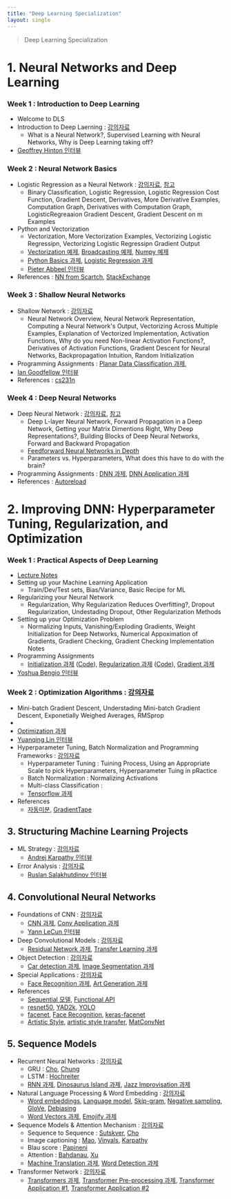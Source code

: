 ```yaml
---
title: "Deep Learning Specialization"
layout: single
---
```


> Deep Learning Specialization

# 1. Neural Networks and Deep Learning
### Week 1 : Introduction to Deep Learning 
* Welcome to DLS
* Introduction to Deep Laerning : [강의자료][11-1]
  * What is a Neural Network?, Supervised Learning with Neural Networks, Why is Deep Learning taking off?
* [Geoffrey Hinton 인터뷰][11-2]

### Week 2 : Neural Network Basics 
* Logistic Regression as a Neural Network : [강의자료][12-1], [참고][12-2]
  * Binary Classification, Logistic Regression, Logistic Regression Cost Function, Gradient Descent, Derivatives, More Derivative Examples, Computation Graph, Derivatives with Computation Graph, LogisticRegreaaion Gradient Descent, Gradient Descent on m Examples
* Python and Vectorization
  * Vectorization, More Vectorization Examples, Vectorizing Logistic Regressipn, Vectorizing Logistic Regressipn Gradient Output
  * [Vectorization 예제][12-3], [Broadcasting 예제][12-4], [Numpy 예제][12-5]
  * [Python Basics 과제][12-6], [Logistic Regression 과제][12-7]
  * [Pieter Abbeel 인터뷰][12-8]
* References : [NN from Scartch][15-1], [StackExchange][15-2]

### Week 3 : Shallow Neural Networks 
* Shallow Network : [강의자료][13-1]
  * Neural Network Overview, Neural Network Representation, Computing a Neural Network's Output, Vectorizing Across Multiple Examples, Explanation of Vectorized Implementation, Activation Functions, Why do you need Non-linear Activation Functions?, Derivatives of Activation Functions, Gradient Descent for Neural Networks, Backpropagation Intuition, Random Initialization
* Programming Assignments : [Planar Data Classification 과제][13-2],
* [Ian Goodfellow 인터뷰][13-3]
* References : [cs231n][15-3]

### Week 4 : Deep Neural Networks
* Deep Neural Network : [강의자료][14-1], [참고][14-2]
  * Deep L-layer Neural Network, Forward Propagation in a Deep Network, Getting your Matrix Dimentions Right, Why Deep Representations?, Building Blocks of Deep Neural Networks, Forward and Backward Propagation
  * [Feedforward Neural Networks in Depth][147]
  * Parameters vs. Hyperparameters, What does this have to do with the brain?
* Programming Assignments : [DNN 과제][14-3], [DNN Application 과제][14-4]
* References : [Autoreload][15-4]

[147]: https://community.deeplearning.ai/t/feedforward-neural-networks-in-depth/98811

# 2. Improving DNN: Hyperparameter Tuning, Regularization, and Optimization
### Week 1 : Practical Aspects of Deep Learning 
* [Lecture Notes][21-1]
* Setting up your Machine Learning Application
  * Train/Dev/Test sets, Bias/Variance, Basic Recipe for ML
* Regularizing your Neural Network
  * Regularization, Why Regularization Reduces Overfitting?, Dropout Regularization, Undestading Dropout, Other Regularization Methods
* Setting up your Optimization Problem
  * Normalizing Inputs, Vanishing/Exploding Gradients, Weight Initialization for Deep Networks, Numerical Appoximation of Gradients, Gradient Checking, Gradient Checking Implementation Notes
* Programming Assignments
  * [Initialization 과제][211] ([Code][21-2]), [Regularization 과제][212] ([Code][21-3]), [Gradient 과제][21-4]
* [Yoshua Bengio 인터뷰][21-5]

[211]: https://drive.google.com/file/d/1ZQmW5txxc7o1NC9P2_cJwuKOwe4kJy_z/view
[212]: https://drive.google.com/file/d/1ZZROlmotrNXg-ICk0zSgLCrt3SI5Wsx1/view

### Week 2 : Optimization Algorithms : [강의자료][22-1]
  * Mini-batch Gradient Descent, Understading Mini-batch Gradient Descent, Exponetially Weighed Averages, RMSprop
  * 
  * [Optimization 과제][22-2]
  * [Yuanqing Lin 인터뷰][22-3]
* Hyperparameter Tuning, Batch Normalization and Programming Frameworks : [강의자료][23-1]
  * Hyperparameter Tuning : Tuining Process, Using an Appropriate Scale to pick Hyperparameters, Hyperparameter Tuing in pRactice
  * Batch Normalization : Normalizing Activations
  * Multi-class Classification : 
  * [Tensorflow 과제][23-2]
* References
  * [자동미분][24-1], [GradientTape][24-2]



## 3. Structuring Machine Learning Projects
* ML Strategy : [강의자료][31-1]
  * [Andrej Karpathy 인터뷰][31-2]
* Error Analysis : [강의자료][32-1]
  * [Ruslan Salakhutdinov 인터뷰][32-2]

## 4. Convolutional Neural Networks
* Foundations of CNN : [강의자료][41-1]
  * [CNN 과제][41-2], [Conv Application 과제][41-3]
  * [Yann LeCun 인터뷰][41-4]
* Deep Convolutional Models : [강의자료][42-1]
  * [Residual Network 과제][42-2], [Transfer Learning 과제][42-3]
* Object Detection : [강의자료][43-1]
  * [Car detection 과제][43-2], [Image Segmentation 과제][43-3]
* Special Applications : [강의자료][44-1]
  * [Face Recognition 과제][44-2], [Art Generation 과제][44-3]
* References
  * [Sequential 모델][45-1], [Functional API][45-2]
  * [resnet50][45-3], [YAD2k][45-4], [YOLO][45-5]
  * [facenet][45-6], [Face Recognition][45-7], [keras-facenet][45-8]
  * [Artistic Style][45-9], [artistic style transfer][45-10], [MatConvNet][45-11]
    
## 5. Sequence Models
* Recurrent Neural Networks : [강의자료][51-1]
  * GRU : [Cho][51-r1], [Chung][51-r2]
  * LSTM : [Hochreiter][51-r3]
  * [RNN 과제][51-2], [Dinosaurus Island 과제][51-3], [Jazz Improvisation 과제][51-4]
* Natural Language Processing & Word Embedding : [강의자료][52-1]
  * [Word embeddings][52-r1], [Language model][52-r2], [Skip-gram][52-r3], [Negative sampling][52-r4], [GloVe][52-r5], [Debiasing][52-r6]
  * [Word Vectors 과제][52-2], [Emojify 과제][52-3]
* Sequence Models & Attention Mechanism : [강의자료][53-1]
  * Sequence to Sequence : [Sutskver][53-r1], [Cho][53-r2]
  * Image captioning : [Mao][53-r3], [Vinyals][53-r4], [Karpathy][53-r5]
  * Blau score : [Papineni][53-r6]
  * Attention : [Bahdanau][53-r7], [Xu][53-r8]
  * [Machine Translation 과제][53-2], [Word Detection 과제][53-3]
* Transformer Network : [강의자료][54-1]
  * [Transformers 과제][54-2], [Transformer Pre-processing 과제][54-3], [Transformer Application #1][54-4], [Transformer Application #2][54-5]

[51-r1]: https://aclanthology.org/N13-1090/
[51-r2]: https://arxiv.org/abs/1412.3555
[51-r3]: https://drive.google.com/file/d/1TStzOWFm0mnWLzbgWpHN7Hainj-L9tF7/view
[52-r1]: https://drive.google.com/file/d/1ToGCqoS7iUDyB6zVSaxdWI90e-bFIe7e/view
[52-r2]: https://drive.google.com/file/d/1TfY3Cl0g6vfK8mVxmPMI6Mpd0hTuY12U/view
[52-r3]: https://arxiv.org/abs/1301.3781
[52-r4]: https://arxiv.org/abs/1310.4546
[52-r5]: https://aclanthology.org/D14-1162/
[52-r6]: https://arxiv.org/abs/1607.06520
[53-r1]: https://arxiv.org/abs/1409.3215
[53-r2]: https://arxiv.org/abs/1406.1078
[53-r3]: https://arxiv.org/abs/1412.6632
[53-r4]: https://arxiv.org/abs/1411.4555
[53-r5]: https://arxiv.org/abs/1412.2306
[53-r6]: https://aclanthology.org/P02-1040/
[53-r7]: https://arxiv.org/abs/1409.0473
[53-r8]: https://proceedings.mlr.press/v37/xuc15.html

[11-1]: https://drive.google.com/file/d/1GIEIQCNqA3ZGAeLyKJNwJQq9bZ0p8DOH/view?usp=drive_link
[11-2]: https://drive.google.com/file/d/1GgookSh9VQFDr1q6Uf3B9uGPJPyJgKv8/view?usp=drive_link
[12-1]: https://drive.google.com/file/d/1GQooZ1TYIUsEihFhft_McLpeVAMke2Rk/view?usp=drive_link
[12-2]: https://community.deeplearning.ai/t/derivation-of-dl-dz/165
[12-3]: https://colab.research.google.com/drive/1I4NRAAdoLVmcUjEMIqKIx3oTpARZL4Sa
[12-4]: https://colab.research.google.com/drive/18bajA90zXoFnkdCn8dW1Nd7nBN_-yPVP
[12-5]: https://colab.research.google.com/drive/14GlLRgu9xmr5k40eLpqFqYrodbr2qDcz
[12-6]: https://colab.research.google.com/drive/1H7OSKj3HQ2ZR61dwUxvMHd15qc3d7Rrh
[12-7]: https://colab.research.google.com/drive/1HAj9t9pCFZtTPVhRIumzEoB_sbXapVva
[12-8]: https://drive.google.com/file/d/1HHvhm2FQzKWNaANGKilPtDurdZLFVeew/view?usp=drive_link
[13-1]: https://drive.google.com/file/d/1GaQCR_tfwMDEGIH_Ud05zcm8r3Bbg1NU/view?usp=drive_link
[13-2]: https://colab.research.google.com/drive/1HQ2NRUjEHWEPVDpYnFkEqH-VtNUrfOdQ
[13-3]: https://drive.google.com/file/d/1HkxOm2Kx72VUz5CXtJ9u4MI0xJoNiB_o/view?usp=drive_link
[14-1]: https://drive.google.com/file/d/1G_VPlEE9N3hJaOXpB-UtgtdRN_QnUHWS/view?usp=drive_link
[14-2]: https://community.deeplearning.ai/t/feedforward-neural-networks-in-depth/98811
[14-3]: https://colab.research.google.com/drive/1HsUgpY3KSelhA8P2koPXYi9cwq8CMhk_
[14-4]: https://colab.research.google.com/drive/1HvbJWiWqTdeJu4aV-mHV8v1QSkEN1ZqA
[15-1]: https://github.com/dennybritz/nn-from-scratch
[15-2]: https://stats.stackexchange.com/questions/211436/why-normalize-images-by-subtracting-datasets-image-mean-instead-of-the-current
[15-3]: https://cs231n.github.io/neural-networks-case-study/
[15-4]: https://stackoverflow.com/questions/1907993/autoreload-of-modules-in-ipython
[21-1]: https://drive.google.com/file/d/1IKyPKCe7f0Q6gmq8qLrY6Ugxq7bBTyp0/view?usp=drive_link
[21-2]: https://colab.research.google.com/drive/1Ies2tpfcc2kJXcjUTAKqJ0CnzaFfTqcz
[21-3]: https://colab.research.google.com/drive/1Ipr8JJ0U1wlTFfT8C-DQOQOXd4kOsIR2
[21-4]: https://colab.research.google.com/drive/1J1fWjDPUL5nLCWEYWumPlDIB2YV-W4bV
[21-5]: https://drive.google.com/file/d/1JAyPdj8tN38F8oG8PEK1277ja_oO2tNv/view?usp=drive_link
[22-1]: https://drive.google.com/file/d/1ICGK395VZaVTXwGVSBwC0xfUDVP1HZad/view?usp=drive_link
[22-2]: https://colab.research.google.com/drive/1JXN-UbCrr3t2N1fakqiC9Gbts6aCHESc
[22-3]: https://drive.google.com/file/d/1JemjfEhMNvpVIp1v1Qx70IbpSlSw972n/view?usp=drive_link
[23-1]: https://drive.google.com/file/d/1ICv7Z3kpVzuBv1pFZbj6H3PMyGSftO4G/view?usp=drive_link
[23-2]: https://colab.research.google.com/drive/1JmV1ZgSOzDAgfACoGxdic2vjLgV4pbiE
[24-1]: https://www.tensorflow.org/guide/autodiff?hl=ko
[24-2]: https://www.tensorflow.org/api_docs/python/tf/GradientTape
[31-1]: https://drive.google.com/file/d/1KwUCbd59y3A_cjCM9vVKKngs0pvaOenB/view?usp=drive_link
[31-2]: https://drive.google.com/file/d/1LJESZwfmkXvmp6ECesCKhyU_qb3bF1wO/view?usp=drive_link
[32-1]: https://drive.google.com/file/d/1K9-P63F3Wl3c99d_rD2F-G4FsRq1v7Mp/view?usp=drive_link
[32-2]: https://drive.google.com/file/d/1OG-s8eEKVSxQhWFzRrYvPVcRTMjzwcwt/view?usp=drive_link
[41-1]: https://drive.google.com/file/d/1LfduIpnUaja698ASE_0LVOcF5S17O68v/view?usp=drive_link
[41-2]: https://colab.research.google.com/drive/1LoqWsrqUuni0RhadykSUDDQvABXD8-iu
[41-3]: https://colab.research.google.com/drive/1M50_9TUqiL5amrdHT5d3HKrdJdPKIAKc
[41-4]: https://drive.google.com/file/d/1M9J0yS-3mQr2lQz2pmV7U6y5G69j3DJc/view?usp=drive_link
[42-1]: https://drive.google.com/file/d/1LdpL5yeo2BLw88jWFRZ7DIvyNhg4EfM8/view?usp=drive_link
[42-2]: https://colab.research.google.com/drive/1MLVW0StAsrfmI9wpZPoZOoQUV9tuPu_I
[42-3]: https://colab.research.google.com/drive/1MMAdNQ6aKMVyTBOTfW1hGSIo3b4XAbfd
[43-1]: https://drive.google.com/file/d/1LanuOxXXHdDUFy-SAVWE4trgX13_lh3Z/view?usp=drive_link
[43-2]: https://colab.research.google.com/drive/1MMPuw5iaE4Z0JLwRi-g3LYKM_4mLCPrH
[43-3]: https://colab.research.google.com/drive/1MVCtJt7A4OhB-RCziHZmUWbHrrv8rLS4
[44-1]: https://drive.google.com/file/d/1LhlM1iq6DVnH4p7w4SSZIuGf36S4VUUi/view?usp=drive_link
[44-2]: https://colab.research.google.com/drive/1MYCIUg6l7ypSKTs9SOOuD-jWL7Nf-Y8M
[44-3]: https://colab.research.google.com/drive/1MbUxE3kb-r7sqZ3Ifho_7xA3ZjoCExgS
[45-1]: https://www.tensorflow.org/guide/keras/sequential_model?hl=ko
[45-2]: https://www.tensorflow.org/guide/keras/functional?hl=ko
[45-3]: https://github.com/fchollet/deep-learning-models/blob/master/resnet50.py
[45-4]: https://github.com/allanzelener/YAD2K
[45-5]: https://pjreddie.com/darknet/yolo/
[45-6]: https://github.com/davidsandberg/facenet
[45-7]: https://machinelearningmastery.com/how-to-develop-a-face-recognition-system-using-facenet-in-keras-and-an-svm-classifier/
[45-8]: https://github.com/nyoki-mtl/keras-facenet/blob/master/notebook/tf_to_keras.ipynb
[45-9]: http://www.chioka.in/tensorflow-implementation-neural-algorithm-of-artistic-style
[45-10]: https://harishnarayanan.org/writing/artistic-style-transfer/
[45-11]: https://www.vlfeat.org/matconvnet/pretrained/
[51-1]: https://drive.google.com/file/d/1G50WzzGlu4Hh2K8cxcM255YbgBJ1FaYi/view?usp=drive_link
[51-2]: https://colab.research.google.com/drive/1N-r18MJ0hbB5-2flnsF82ADwf1Djutk3
[51-3]: https://colab.research.google.com/drive/1N3uwy3p3JLtpE1HpRpqcRdFYvbspe8Am
[51-4]: https://colab.research.google.com/drive/1N9Eg6S2HarGpKyQyvp9A4pRJqvwvTnfs
[52-1]: https://drive.google.com/file/d/1G5ejvPYKFa6AAISWf6ubfi3VFwPe1J2C/view?usp=drive_link
[52-2]: https://colab.research.google.com/drive/1NHAoiV8MUZ7HCi7jS3Gk3QDW6Xdi4Mhv
[52-3]: https://colab.research.google.com/drive/1NJyeybUdXxO1mVTVIhSybViQl9qn-EbT
[53-1]: https://drive.google.com/file/d/1FzaVhZ7WOK3TZ8t5B6SJqtbojnmIOryG/view?usp=drive_link
[53-2]: https://colab.research.google.com/drive/1NUrOglM6pCm83jrZGZ2LoP_J-bS3pTPR
[53-3]: https://colab.research.google.com/drive/1NXfle1h-biEOA-BjoRCRsgvQa1gNlJbZ
[54-1]: https://drive.google.com/file/d/1G-RVhhBS9PLenWHcTaQwyVrcefH2DO0r/view?usp=drive_link
[54-2]: https://colab.research.google.com/drive/1NipRiTYbUf_VM4RmxUzdjdTOI45xGnA-
[54-3]: https://colab.research.google.com/drive/1NnUxGfoeiZxWQxqXu29L1L_mwyHTytQ8
[54-4]: https://colab.research.google.com/drive/1O5x0Q20JQCiO_XKpy4KhCh0oyvzJa0AL
[54-5]: https://colab.research.google.com/drive/1O8z8hbelAhmjo5c9og2xLxKPCEDAdvxE
